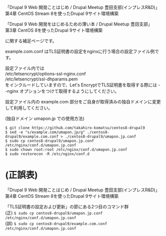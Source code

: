 「Drupal 9 Web 開発ことはじめ / Drupal Meetup 豊田支部(インプレスR&D)」  
第4章 CentOS Stream 8を使ったDrupal 9サイト環境構築  

「Drupal 9 Web 開発をはじめるための薄い本 / Drupal Meetup 豊田支部」  
第3章 CentOS 8を使ったDrupal 9サイト環境構築  

に関する補足ページです。

example.com.conf はTLS証明書の設定をnginxに行う場合の設定ファイル例です。

設定ファイル内では  
/etc/letsencrypt/options-ssl-nginx.conf  
/etc/letsencrypt/ssl-dhparams.pem  
をインクルードしていますので、Let's EncryptでTLS証明書を取得する際には --nginx オプションをつけて取得するようにしてください。

設定ファイル内の example.com 部分をご自身が取得済みの独自ドメインに変更して利用してください。

(独自ドメイン umapon.jp での使用方法)
```
$ git clone https://github.com/takahiro-komatsu/centos8-drupal9  
$ sed -e "s/example.com/umapon.jp/g" ./centos8-drupal9/example.com.conf > ./centos8-drupal9/umapon.jp.conf  
$ sudo cp centos8-drupal9/umapon.jp.conf /etc/nginx/conf.d/umapon.jp.conf  
$ sudo chown root:root /etc/nginx/conf.d/umapon.jp.conf  
$ sudo restorecon -R /etc/nginx/conf.d
```

# (正誤表)  
「Drupal 9 Web 開発ことはじめ / Drupal Meetup 豊田支部(インプレスR&D)」  
第4章 CentOS Stream 8を使ったDrupal 9サイト環境構築  

「TLS証明書の設定および更新」の節にある2つ目のコマンド群  
(正) `$ sudo cp centos8-drupal9/umapon.jp.conf /etc/nginx/conf.d/umapon.jp.conf`  
(誤) `$ sudo cp centos8-drupal9/example.com.conf /etc/nginx/conf.d/umapon.jp.conf`
